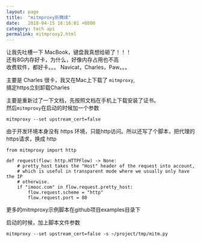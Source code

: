 ```yaml
---
layout: page
title:  "mitmproxy折腾续"
date:   2018-04-15 16:16:01 +0800
category: tech api
permalink: mitmproxy2.html
---
```


让我先吐槽一下 MacBook，键盘我真想给砸了！！！  
还有8G内存好卡，为什么，好像内存占用也不高  
收费软件，都好卡。。。 Navicat，Charles，Paw。。。 

主要是 Charles 很卡，我又在Mac上下载了 `mitmproxy`,   
搞定https立刻卸载Charles

主要是重新过了一下文档，先按照文档在手机上下载安装了证书。  
然后`mitmproxy`在启动的时候加一个参数
```
mitmproxy --set upstream_cert=false
```

由于开发环境本身没有 https 环境，只能http访问。所以还写了个脚本，把代理的https请求，换成 http
```
from mitmproxy import http

def request(flow: http.HTTPFlow) -> None:
    # pretty_host takes the "Host" header of the request into account,
    # which is useful in transparent mode where we usually only have the IP
    # otherwise.
    if "imooc.com" in flow.request.pretty_host:
        flow.request.scheme = "http"
        flow.request.port = 80
```

更多的mitmproxy示例脚本在github项目examples目录下

启动的时候，加上脚本文件参数
```
mitmproxy --set upstream_cert=false -s ~/project/tmp/mitm.py
```